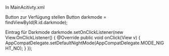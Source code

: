 In MainAcitivty.xml

Button zur Verfügung stellen
  Button darkmode = findViewById(R.id.darkmode);

Eintrag für Darkmode
        darkmode.setOnClickListener(new View.OnClickListener() {
            @Override
            public void onClick(View v) {
                AppCompatDelegate.setDefaultNightMode(AppCompatDelegate.MODE_NIGHT_NO);
            }
        });
